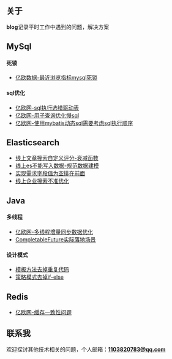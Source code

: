 ## 关于

**blog**记录平时工作中遇到的问题，解决方案

## MySql
#### 死锁
* [亿欧数据-最近浏览指标mysql死锁](https://gitee.com/mengban0727/blog/blob/master/mysql/亿欧数据-最近浏览指标mysql死锁.md)
#### sql优化
* [亿欧网-sql执行选错驱动表](https://gitee.com/mengban0727/blog/blob/master/mysql/亿欧网-sql执行选错驱动表.md)
* [亿欧网-用子查询优化慢sql](https://gitee.com/mengban0727/blog/blob/master/mysql/亿欧网-用子查询优化慢sql.md)
* [亿欧网-使用mybatis动态sql需要考虑sql执行顺序](https://gitee.com/mengban0727/blog/blob/master/mysql/亿欧网-使用mybatis动态sql需要考虑sql执行顺序.md)

## Elasticsearch
* [线上文章搜索自定义评分-衰减函数](https://gitee.com/mengban0727/blog/blob/master/es/线上文章搜索自定义评分-衰减函数.md)
* [线上es不能写入数据-规范数据建模](https://gitee.com/mengban0727/blog/blob/master/es/线上es不能写入数据-规范数据建模.md)
* [实现需求字段值为空排在前面](https://gitee.com/mengban0727/blog/blob/master/es/实现需求字段值为空排在前面.md)
* [线上企业搜索不准优化](https://gitee.com/mengban0727/blog/blob/master/es/线上企业搜索不准优化.md)

## Java
#### 多线程
* [亿欧网-多线程增量同步数据优化](https://gitee.com/mengban0727/blog/blob/master/java/亿欧网-多线程增量同步数据优化.md)
* [CompletableFuture实际落地场景](https://gitee.com/mengban0727/blog/blob/master/java/CompletableFuture实际落地场景.md)
#### 设计模式
* [模板方法去掉重复代码](https://gitee.com/mengban0727/blog/blob/master/设计模式/模板方法去掉重复代码.md)
* [策略模式去掉if-else](https://gitee.com/mengban0727/blog/blob/master/设计模式/策略模式去掉if-else.md)

## Redis
* [亿欧网-缓存一致性问题](https://gitee.com/mengban0727/blog/blob/master/redis/亿欧网-缓存一致性问题.md)

## 联系我
欢迎探讨其他技术相关的问题，个人邮箱：**1103820783@qq.com**